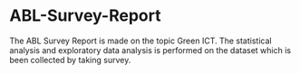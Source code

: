 # ABL-Survey-Report

The ABL Survey Report is made on the topic Green ICT. The statistical analysis and exploratory data analysis is performed on the dataset which is been collected by taking survey.
